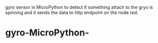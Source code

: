 gyro sensor in MicroPython to detect if something attach to the gryo is spinning and it sends the data to http endpoint on the node red. 
# gyro-MicroPython-
